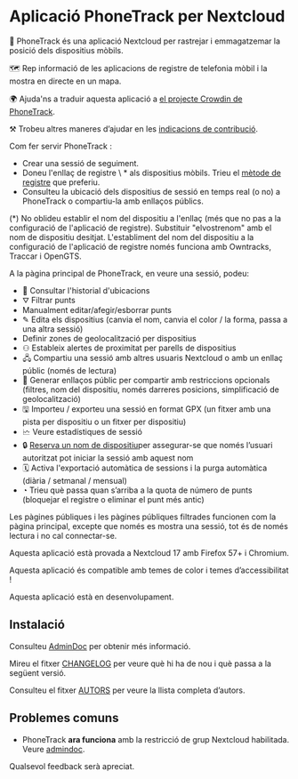 # Aplicació PhoneTrack per Nextcloud

📱 PhoneTrack és una aplicació Nextcloud per rastrejar i emmagatzemar la posició dels dispositius mòbils.

🗺 Rep informació de les aplicacions de registre de telefonia mòbil i la mostra en directe en un mapa.

🌍 Ajuda'ns a traduir aquesta aplicació a [el projecte Crowdin de PhoneTrack](https://crowdin.com/project/phonetrack).

⚒ Trobeu altres maneres d’ajudar en les [indicacions de contribució](https://github.com/julien-nc/phonetrack/blob/main/CONTRIBUTING.md).

Com fer servir PhoneTrack :

* Crear una sessió de seguiment.
* Doneu l'enllaç de registre \ * als dispositius mòbils. Trieu el [mètode de registre](https://gitlab.com/eneiluj/phonetrack-oc/wikis/userdoc#logging-methods) que preferiu.
* Consulteu la ubicació dels dispositius de sessió en temps real (o no) a PhoneTrack o compartiu-la amb enllaços públics.

(\*) No oblideu establir el nom del dispositiu a l'enllaç (més que no pas a la configuració de l'aplicació de registre). Substituir "elvostrenom" amb el nom de dispositiu desitjat. L'establiment del nom del dispositiu a la configuració de l'aplicació de registre només funciona amb Owntracks, Traccar i OpenGTS.

A la pàgina principal de PhoneTrack, en veure una sessió, podeu:

* 📍 Consultar l'historial d'ubicacions
* ⛛ Filtrar punts
* Manualment editar/afegir/esborrar punts
* ✎ Edita els dispositius (canvia el nom, canvia el color / la forma, passa a una altra sessió)
* Definir zones de geolocalització per dispositius
* ⚇ Estableix alertes de proximitat per parells de dispositius
* 🖧 Compartiu una sessió amb altres usuaris Nextcloud o amb un enllaç públic (només de lectura)
* 🔗 Generar enllaços públic per compartir amb restriccions opcionals (filtres, nom del dispositiu, només darreres posicions, simplificació de geolocalització)
* 🖫 Importeu / exporteu una sessió en format GPX (un fitxer amb una pista per dispositiu o un fitxer per dispositiu)
* 🗠 Veure estadístiques de sessió
* 🔒 [Reserva un nom de dispositiu](https://gitlab.com/eneiluj/phonetrack-oc/wikis/userdoc#device-name-reservation)per assegurar-se que només l’usuari autoritzat pot iniciar la sessió amb aquest nom
* 🗓 Activa l'exportació automàtica de sessions i la purga automàtica (diària / setmanal / mensual)
* ◔ Trieu què passa quan s’arriba a la quota de número de punts (bloquejar el registre o eliminar el punt més antic)

Les pàgines públiques i les pàgines públiques filtrades funcionen com la pàgina principal, excepte que només es mostra una sessió, tot és de només lectura i no cal connectar-se.

Aquesta aplicació està provada a Nextcloud 17 amb Firefox 57+ i Chromium.

Aquesta aplicació és compatible amb temes de color i temes d’accessibilitat !

Aquesta aplicació està en desenvolupament.

## Instalació

Consulteu [AdminDoc](https://gitlab.com/eneiluj/phonetrack-oc/wikis/admindoc) per obtenir més informació.

Mireu el fitxer [CHANGELOG](https://github.com/julien-nc/phonetrack/blob/main/CHANGELOG.md#change-log) per veure què hi ha de nou i què passa a la següent versió.

Consulteu el fitxer [AUTORS](https://github.com/julien-nc/phonetrack/blob/main/AUTHORS.md#authors) per veure la llista completa d’autors.

## Problemes comuns

* PhoneTrack **ara funciona** amb la restricció de grup Nextcloud habilitada. Veure [admindoc](https://gitlab.com/eneiluj/phonetrack-oc/wikis/admindoc#issue-with-phonetrack-restricted-to-some-groups-in-nextcloud).

Qualsevol feedback serà apreciat.